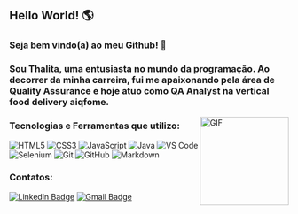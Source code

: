 ## Hello World! 🌎

### Seja bem vindo(a) ao meu Github! 🤗 
### Sou Thalita, uma entusiasta no mundo da programação. Ao decorrer da minha carreira, fui me apaixonando pela área de Quality Assurance e hoje atuo como QA Analyst na vertical food delivery aiqfome.

<img align="right" alt="GIF" height="160px" src="https://media.giphy.com/media/du3J3cXyzhj75IOgvA/giphy.gif" />


### Tecnologias e Ferramentas que utilizo:

![HTML5](https://img.shields.io/badge/-HTML5-%23E44D27?style=flat-square&logo=html5&logoColor=ffffff)
![CSS3](https://img.shields.io/badge/-CSS3-%231572B6?style=flat-square&logo=css3)
![JavaScript](https://img.shields.io/badge/-JavaScript-%23F7DF1C?style=flat-square&logo=javascript&logoColor=000000&labelColor=%23F7DF1C&color=%23FFCE5A)
![Java](http://img.shields.io/badge/-Java-5B4638?style=flat-square&logo=java&logoColor=ffffff)
![VS Code](http://img.shields.io/badge/-VS%20Code-007ACC?style=flat-square&logo=visual-studio-code&logoColor=ffffff)
![Selenium](https://img.shields.io/badge/-Selenium-%23E44D27?style=flat-square&logo=selenium&logoColor=00FF00)
![Git](https://img.shields.io/badge/-Git-%23F05032?style=flat-square&logo=git&logoColor=%23ffffff)
![GitHub](https://img.shields.io/badge/-GitHub-181717?style=flat-square&logo=github)
![Markdown](https://img.shields.io/badge/-Markdown-000000?style=flat-square&logo=markdown)


### Contatos:

[![Linkedin Badge](https://img.shields.io/badge/-LinkedIn-blue?style=flat-square&logo=Linkedin&logoColor=white&link=https://www.linkedin.com/in/thalitac%C3%A9li/)](https://www.linkedin.com/in/thalitac%C3%A9li/) 
[![Gmail Badge](https://img.shields.io/badge/-Gmail-c14438?style=flat-square&logo=Gmail&logoColor=white&link=mailto:thalitaceli@gmail.com)](mailto:thalitaceli@gmail.com)

<!--
**ThalitaCeli/ThalitaCeli** is a ✨ _special_ ✨ repository because its `README.md` (this file) appears on your GitHub profile.

Here are some ideas to get you started:

- 🔭 I’m currently working on ...
- 🌱 I’m currently learning ...
- 👯 I’m looking to collaborate on ...
- 🤔 I’m looking for help with ...
- 💬 Ask me about ...
- 📫 How to reach me: ...
- 😄 Pronouns: ...
- ⚡ Fun fact: ...
-->
